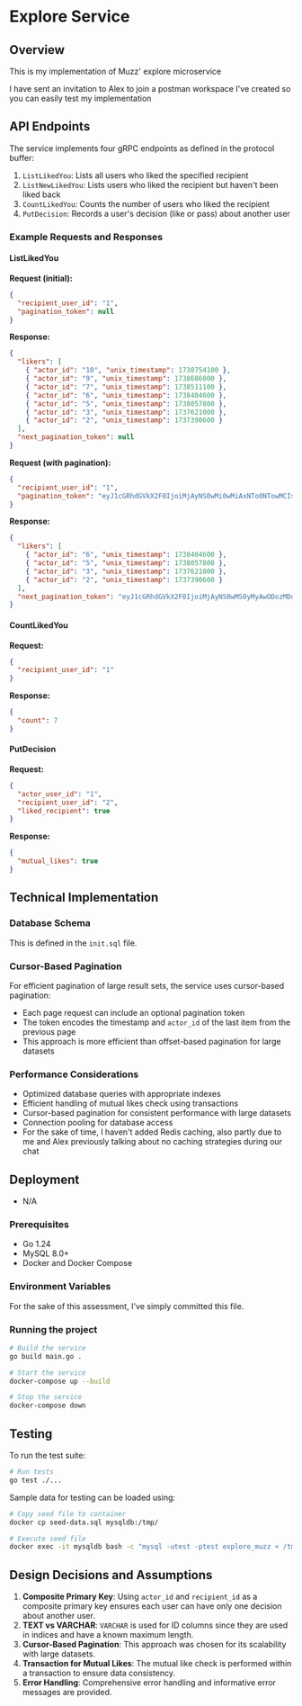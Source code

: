 # Explore Service

## Overview

This is my implementation of Muzz' explore microservice

I have sent an invitation to Alex to join a postman workspace I've created so you can easily test my implementation



## API Endpoints

The service implements four gRPC endpoints as defined in the protocol buffer:

1. `ListLikedYou`: Lists all users who liked the specified recipient
2. `ListNewLikedYou`: Lists users who liked the recipient but haven't been liked back
3. `CountLikedYou`: Counts the number of users who liked the recipient
4. `PutDecision`: Records a user's decision (like or pass) about another user

### Example Requests and Responses

#### ListLikedYou

**Request (initial):**
```json
{
  "recipient_user_id": "1",
  "pagination_token": null
}
```

**Response:**
```json
{
  "likers": [
    { "actor_id": "10", "unix_timestamp": 1738754100 },
    { "actor_id": "9", "unix_timestamp": 1738686000 },
    { "actor_id": "7", "unix_timestamp": 1738511100 },
    { "actor_id": "6", "unix_timestamp": 1738404600 },
    { "actor_id": "5", "unix_timestamp": 1738057800 },
    { "actor_id": "3", "unix_timestamp": 1737621000 },
    { "actor_id": "2", "unix_timestamp": 1737390600 }
  ],
  "next_pagination_token": null
}
```

**Request (with pagination):**
```json
{
  "recipient_user_id": "1",
  "pagination_token": "eyJ1cGRhdGVkX2F0IjoiMjAyNS0wMi0wMiAxNTo0NTowMCIsImFjdG9yX2lkIjoiNyJ9"
}
```

**Response:**
```json
{
  "likers": [
    { "actor_id": "6", "unix_timestamp": 1738404600 },
    { "actor_id": "5", "unix_timestamp": 1738057800 },
    { "actor_id": "3", "unix_timestamp": 1737621000 },
    { "actor_id": "2", "unix_timestamp": 1737390600 }
  ],
  "next_pagination_token": "eyJ1cGRhdGVkX2F0IjoiMjAyNS0wMS0yMyAwODozMDowMCIsImFjdG9yX2lkIjoiMyJ9"
}
```

#### CountLikedYou

**Request:**
```json
{
  "recipient_user_id": "1"
}
```

**Response:**
```json
{
  "count": 7
}
```

#### PutDecision

**Request:**
```json
{
  "actor_user_id": "1",
  "recipient_user_id": "2",
  "liked_recipient": true
}
```

**Response:**
```json
{
  "mutual_likes": true
}
```

## Technical Implementation

### Database Schema
This is defined in the `init.sql` file.

### Cursor-Based Pagination

For efficient pagination of large result sets, the service uses cursor-based pagination:

- Each page request can include an optional pagination token
- The token encodes the timestamp and `actor_id` of the last item from the previous page
- This approach is more efficient than offset-based pagination for large datasets

### Performance Considerations

- Optimized database queries with appropriate indexes
- Efficient handling of mutual likes check using transactions
- Cursor-based pagination for consistent performance with large datasets
- Connection pooling for database access
- For the sake of time, I haven't added Redis caching, also partly due to me and Alex previously talking about no caching strategies during our chat

## Deployment

- N/A

### Prerequisites

- Go 1.24
- MySQL 8.0+
- Docker and Docker Compose

### Environment Variables
For the sake of this assessment, I've simply committed this file.

### Running the project

```bash
# Build the service
go build main.go .

# Start the service
docker-compose up --build

# Stop the service
docker-compose down
```

## Testing

To run the test suite:
```bash
# Run tests
go test ./...
```

Sample data for testing can be loaded using:
```bash
# Copy seed file to container
docker cp seed-data.sql mysqldb:/tmp/

# Execute seed file
docker exec -it mysqldb bash -c "mysql -utest -ptest explore_muzz < /tmp/seed-data.sql"
```

## Design Decisions and Assumptions

1. **Composite Primary Key**: Using `actor_id` and `recipient_id` as a composite primary key ensures each user can have only one decision about another user.
2. **TEXT vs VARCHAR**: `VARCHAR` is used for ID columns since they are used in indices and have a known maximum length.
3. **Cursor-Based Pagination**: This approach was chosen for its scalability with large datasets.
4. **Transaction for Mutual Likes**: The mutual like check is performed within a transaction to ensure data consistency.
5. **Error Handling**: Comprehensive error handling and informative error messages are provided.

